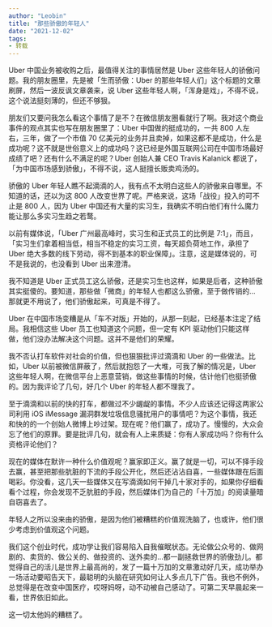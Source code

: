 ```yaml
---
author: "Leobin"
title: "那些骄傲的年轻人"
date: "2021-12-02"
tags:
- 转载
---
```


Uber 中国业务被收购之后，最值得关注的事情居然是 Uber 这些年轻人的骄傲问题。我的朋友圈里，先是被「生而骄傲：Uber 的那些年轻人们」这个标题的文章刷屏，然后一波反讽文章袭来，说 Uber 这些年轻人啊，「浑身是戏」，不得不说，这个说法挺刻薄的，但还不够狠。<!--more-->

朋友们又要问我怎么看这个事情了是不？在微信朋友圈看就行了啊。我对这个商业事件的观点其实也写在朋友圈里了：Uber 中国做的挺成功的，一共 800 人左右，三年，做了一个市值 70 亿美元的业务并且卖掉，如果这都不是成功，什么是成功呢？这不就是世俗意义上的成功吗？这已经是外国互联网公司在中国市场最好成绩了吧？还有什么不满足的呢？Uber 创始人兼 CEO Travis Kalanick 都说了，「为中国市场感到骄傲」，不得不说，这人挺擅长贩卖鸡汤的。

骄傲的 Uber 年轻人瞧不起滴滴的人，我有点不太明白这些人的骄傲来自哪里。不知道的话，还以为这 800 人改变世界了呢。严格来说，这场「战役」投入的可不止是 800 人，因为 Uber 中国还有大量的实习生，我确实不明白他们有什么魔力能让那么多实习生趋之若鹜。

以前有媒体说，「Uber 广州最高峰时，实习生和正式员工的比例是 7:1」，而且，「实习生们拿着相当低，相当不稳定的实习工资，每天超负荷地工作，承担了 Uber 绝大多数的线下劳动，得不到基本的职业保障」。注意，这是媒体说的，可不是我说的，也没看到 Uber 出来澄清。

我不知道是 Uber 正式员工这么骄傲，还是实习生也这样，如果是后者，这种骄傲其实挺傻的。要知道，那些做「微商」的年轻人也都这么骄傲，至于做传销的… 那就更不用说了，他们骄傲起来，可真是不得了。

Uber 在中国市场变糟是从「车不对版」开始的，从那一刻起，已经基本注定了结局。我相信这些 Uber 员工也知道这个问题，但一定有 KPI 驱动他们只能这样做，他们没办法解决这个问题。这并不是他们的荣耀。

我不否认打车软件对社会的价值，但也狠狠批评过滴滴和 Uber 的一些做法。比如，Uber 以前被微信屏蔽了，然后就抱怨了一大堆，可我了解的情况是，Uber 这些年轻人啊，在微信平台上恶意营销，做这些事情的时候，估计他们也挺骄傲的。因为我评论了几句，好几个 Uber 的年轻人都不理我了。

至于滴滴和以前的快的打车，都做过不少龌龊的事情。不少人应该还记得这两家公司利用 iOS iMessage 漏洞群发垃圾信息骚扰用户的事情吧？为这个事情，我还和快的的一个创始人微博上吵过架。现在呢？他们赢了，成功了。慢慢的，大众会忘了他们的原罪。要是批评几句，就会有人上来质疑：你有人家成功吗？你有什么资格评论他们？

现在的媒体在默许一种什么价值观呢？赢家即正义。赢了就是一切，可以不择手段去赢，甚至把那些肮脏的下流的手段公开化，然后还沾沾自喜，一些媒体跟在后面喝彩。你没看，这几天一些媒体又在写滴滴如何干掉几十家对手的，如果你仔细看看个过程，你会发现不乏肮脏的手段，然后媒体们为自己的「十万加」的阅读量暗自窃喜去了。

年轻人之所以没来由的骄傲，是因为他们被糟糕的价值观洗脑了，也或许，他们很少考虑到价值观这个问题。

我们这个创业时代，成功学让我们容易陷入自我催眠状态。无论做公众号的、做网剧的、卖货的、做公关的、做投资的、送外卖的…都一副拯救世界的骄傲劲儿。都觉得自己的活儿是世界上最高尚的，发了一篇十万加的文章激动好几天，成功举办一场活动要昭告天下，最聪明的头脑在研究如何让人多点几下广告。我也不例外，总觉得是在改变中国医疗，哎呀妈呀，动不动被自己感动了。可第二天早晨起来一看，世界依旧如此。

这一切太他妈的糟糕了。
